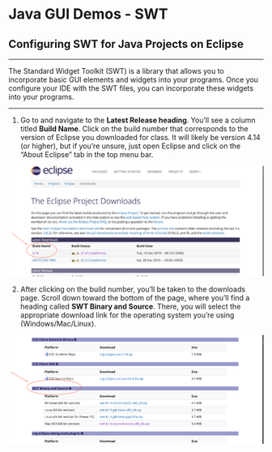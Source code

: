 # Java GUI Demos - SWT

## Configuring SWT for Java Projects on Eclipse

---

The Standard Widget Toolkit (SWT) is a library that allows you to incorporate basic GUI elements and widgets into your programs.  Once you configure your IDE with the SWT files, you can incorporate these widgets into your programs.

---

1. Go to [](https://download.eclipse.org/eclipse/downloads/) and navigate to the **Latest Release heading**.  You’ll see a column titled **Build Name**.  Click on the build number that corresponds to the version of Eclipse you downloaded for class.  It will likely be version 4.14 (or higher), but if you’re unsure, just open Eclipse and click on the “About Eclipse” tab in the top menu bar.  

![figure1](./images/figure1.png)

2.  After clicking on the build number, you’ll be taken to the downloads page.  Scroll down toward the bottom of the page, where you’ll find a heading called **SWT Binary and Source**.  There, you will select the appropriate download link for the operating system you’re using (Windows/Mac/Linux).

![figure1](./images/figure2.png)

